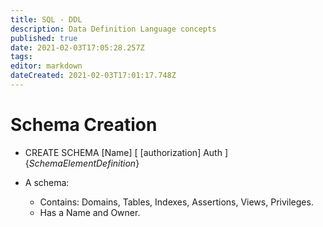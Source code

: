 ```yaml
---
title: SQL - DDL
description: Data Definition Language concepts
published: true
date: 2021-02-03T17:05:28.257Z
tags: 
editor: markdown
dateCreated: 2021-02-03T17:01:17.748Z
---
```


# Schema Creation

- CREATE SCHEMA [Name] [ [authorization] Auth ] {*SchemaElementDefinition*}

- A schema:
	- Contains: Domains, Tables, Indexes, Assertions, Views, Privileges.
	- Has a Name and Owner.
